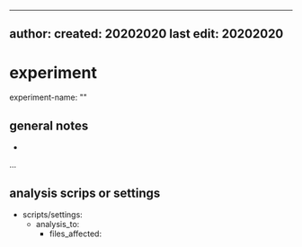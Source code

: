 ----
author: 
created: 20202020
last edit: 20202020
----
# experiment

experiment-name: ""

## general notes

- 
...

## analysis scrips or settings

- scripts/settings:
    - analysis_to:
        - files_affected:
         